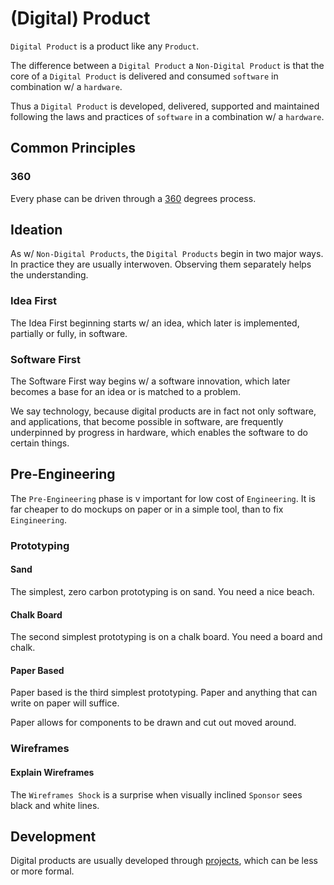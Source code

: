 # (Digital) Product

`Digital Product` is a product like any `Product`.

The difference between a `Digital Product` a `Non-Digital Product` is that the core of a `Digital Product` is delivered and consumed `software` in combination w/ a `hardware`.

Thus a `Digital Product` is developed, delivered, supported and maintained following the laws and practices of `software` in a combination w/ a `hardware`.

## Common Principles

### 360

Every phase can be driven through a [360](https://github.com/dahoum/Nursery/blob/master/360/README.md#product) degrees process.

## Ideation

As w/ `Non-Digital Products`, the `Digital Products` begin in two major ways. In practice they are usually interwoven. Observing them separately helps the understanding.

### Idea First

The Idea First beginning starts w/ an idea, which later is implemented, partially or fully, in software.

### Software First

The Software First way begins w/ a software innovation, which later becomes a base for an idea or is matched to a problem.

We say technology, because digital products are in fact not only software, and applications, that become possible in software, are frequently underpinned by progress in hardware, which enables the software to do certain things.

## Pre-Engineering

The `Pre-Engineering` phase is v important for low cost of `Engineering`. It is far cheaper to do mockups on paper or in a simple tool, than to fix `Eingineering`.

### Prototyping

#### Sand

The simplest, zero carbon prototyping is on sand. You need a nice beach.

#### Chalk Board

The second simplest prototyping is on a chalk board. You need a board and chalk.

#### Paper Based

Paper based is the third simplest prototyping. Paper and anything that can write on paper will suffice.

Paper allows for components to be drawn and cut out moved around. 

### Wireframes

#### Explain Wireframes

The `Wireframes Shock` is a surprise when visually inclined `Sponsor` sees black and white lines.

## Development

Digital products are usually developed through [projects](project.md), which can be less or more formal.
